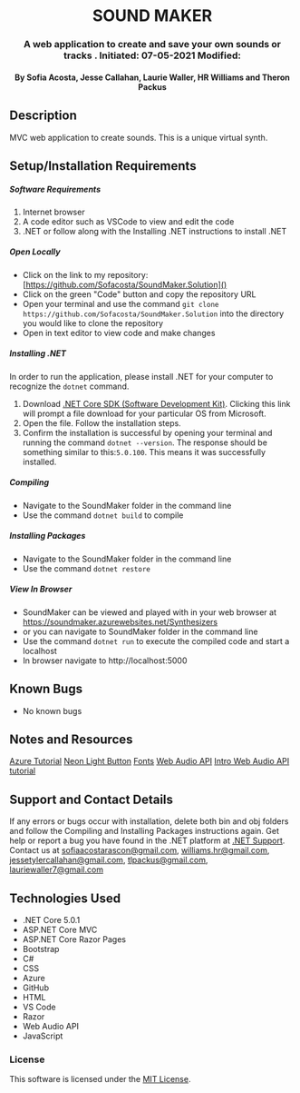 <div align="center">

# SOUND MAKER 

</div>

<h3 align="center">A web application to create and save your own sounds or tracks . Initiated: 07-05-2021 Modified:</h3>
<h4 align="center"> By Sofia Acosta, Jesse Callahan, Laurie Waller, HR Williams and  Theron Packus</h4>

## Description
MVC web application to create sounds. This is a unique virtual synth.

## Setup/Installation Requirements

##### Software Requirements

1. Internet browser
2. A code editor such as VSCode to view and edit the code
3. .NET or follow along with the Installing .NET instructions to install .NET

##### Open Locally

- Click on the link to my repository: [https://github.com/Sofacosta/SoundMaker.Solution]()
- Click on the green "Code" button and copy the repository URL
- Open your terminal and use the command `git clone https://github.com/Sofacosta/SoundMaker.Solution` into the directory you would like to clone the repository
- Open in text editor to view code and make changes

##### Installing .NET

In order to run the application, please install .NET for your computer to recognize the `dotnet` command.

1. Download [.NET Core SDK (Software Development Kit)](https://dotnet.microsoft.com/download/dotnet). Clicking this link will prompt a file download for your particular OS from Microsoft.
2. Open the file. Follow the installation steps.
3. Confirm the installation is successful by opening your terminal and running the command `dotnet --version`. The response should be something similar to this:`5.0.100`. This means it was successfully installed.

##### Compiling

- Navigate to the SoundMaker folder in the command line
- Use the command `dotnet build` to compile

##### Installing Packages
- Navigate to the SoundMaker folder in the command line
- Use the command `dotnet restore`

##### View In Browser
- SoundMaker can be viewed and played with in your web browser at https://soundmaker.azurewebsites.net/Synthesizers
- or you can navigate to SoundMaker folder in the command line
- Use the command `dotnet run` to execute the compiled code and start a localhost
- In browser navigate to http://localhost:5000

## Known Bugs

- No known bugs

## Notes and Resources

[Azure Tutorial](https://www.youtube.com/watch?v=31dtFLQykLw)
[Neon Light Button](https://dev.to/stackfindover/neon-light-button-1fd5)
[Fonts](https://www.1001freefonts.com/)
[Web Audio API](https://developer.mozilla.org/en-US/docs/Web/API/Web_Audio_API)
[Intro Web Audio API tutorial](https://developer.mozilla.org/en-US/docs/Web/API/Web_Audio_API/Using_Web_Audio_API)


## Support and Contact Details

If any errors or bugs occur with installation, delete both bin and obj folders and follow the Compiling and Installing Packages instructions again. Get help or report a bug you have found in the .NET platform at [.NET Support](https://dotnet.microsoft.com/platform/support). 
Contact us at sofiaacostarascon@gmail.com, williams.hr@gmail.com, jessetylercallahan@gmail.com, tlpackus@gmail.com, lauriewaller7@gmail.com

## Technologies Used

- .NET Core 5.0.1
- ASP.NET Core MVC
- ASP.NET Core Razor Pages
- Bootstrap
- C#
- CSS
- Azure
- GitHub
- HTML
- VS Code
- Razor
- Web Audio API
- JavaScript

### License

This software is licensed under the [MIT License](https://choosealicense.com/licenses/mit/).

